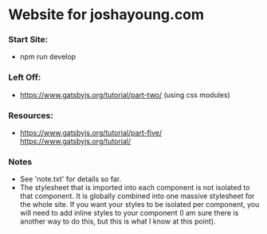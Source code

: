 # Website for joshayoung.com

### Start Site:
* npm run develop

### Left Off:
* https://www.gatsbyjs.org/tutorial/part-two/ (using css modules)

### Resources:
* https://www.gatsbyjs.org/tutorial/part-five/
https://www.gatsbyjs.org/tutorial/

### Notes
* See 'note.txt' for details so far.
* The stylesheet that is imported into each component is not isolated to that component. It is globally combined into one massive stylesheet for the whole site. If you want your styles to be isolated per component, you will need to add inline styles to your component (I am sure there is another way to do this, but this is what I know at this point).